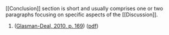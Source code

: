 [[Conclusion]] section is short and usually comprises one or two paragraphs focusing on specific aspects of the [[Discussion]].




1. ([Glasman-Deal, 2010, p. 169](zotero://select/library/items/4YPK2KGB)) ([pdf](zotero://open-pdf/library/items/YE8VC7EH?page=169&annotation=M9YPBY2B))